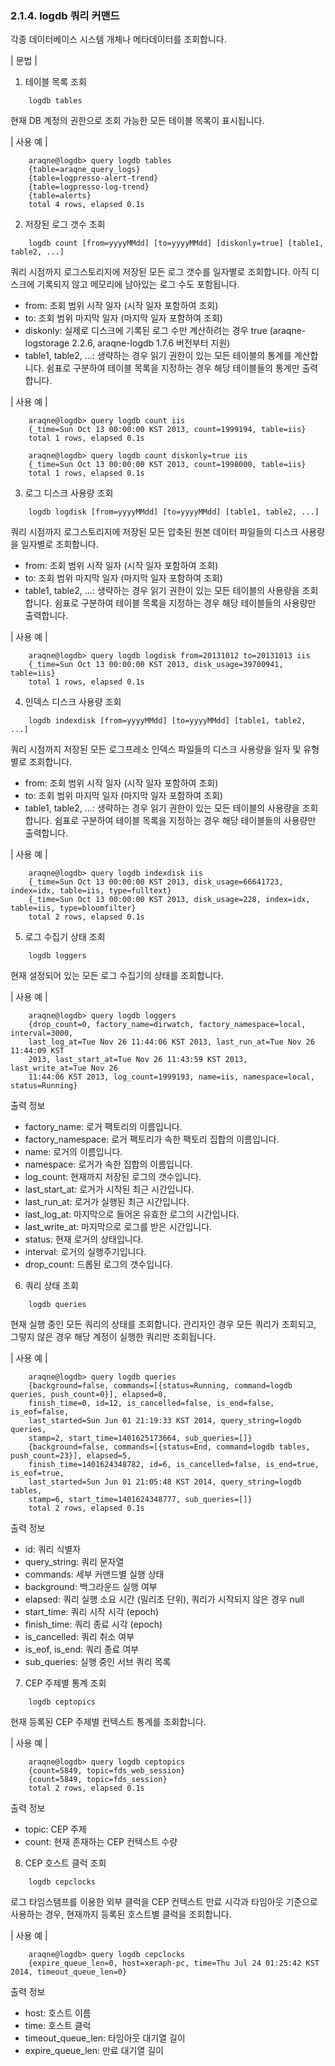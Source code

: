 ### 2.1.4. logdb 쿼리 커맨드


각종 데이터베이스 시스템 개체나 메타데이터를 조회합니다.

\| 문법 \|

1) 테이블 목록 조회

~~~
	logdb tables
~~~

현재 DB 계정의 권한으로 조회 가능한 모든 테이블 목록이 표시됩니다.

\| 사용 예 \|

~~~
    araqne@logdb> query logdb tables
    {table=araqne_query_logs}
    {table=logpresso-alert-trend}
    {table=logpresso-log-trend}
    {table=alerts}
    total 4 rows, elapsed 0.1s
~~~

2) 저장된 로그 갯수 조회

~~~
	logdb count [from=yyyyMMdd] [to=yyyyMMdd] [diskonly=true] [table1, table2, ...]
~~~

쿼리 시점까지 로그스토리지에 저장된 모든 로그 갯수를 일자별로 조회합니다. 아직 디스크에 기록되지 않고 메모리에 남아있는 로그 수도 포함됩니다.

 * from: 조회 범위 시작 일자 (시작 일자 포함하여 조회)
 * to: 조회 범위 마지막 일자 (마지막 일자 포함하여 조회)
 * diskonly: 실제로 디스크에 기록된 로그 수만 계산하려는 경우 true (araqne-logstorage 2.2.6, araqne-logdb 1.7.6 버전부터 지원)
 * table1, table2, …: 생략하는 경우 읽기 권한이 있는 모든 테이블의 통계를 계산합니다. 쉼표로 구분하여 테이블 목록을 지정하는 경우 해당 테이블들의 통계만 출력합니다.

\| 사용 예 \|

~~~
    araqne@logdb> query logdb count iis
    {_time=Sun Oct 13 00:00:00 KST 2013, count=1999194, table=iis}
    total 1 rows, elapsed 0.1s

    araqne@logdb> query logdb count diskonly=true iis
    {_time=Sun Oct 13 00:00:00 KST 2013, count=1998000, table=iis}
    total 1 rows, elapsed 0.1s
~~~

3) 로그 디스크 사용량 조회

~~~
	logdb logdisk [from=yyyyMMdd] [to=yyyyMMdd] [table1, table2, ...]
~~~

쿼리 시점까지 로그스토리지에 저장된 모든 압축된 원본 데이터 파일들의 디스크 사용량을 일자별로 조회합니다.

 * from: 조회 범위 시작 일자 (시작 일자 포함하여 조회)
 * to: 조회 범위 마지막 일자 (마지막 일자 포함하여 조회)
 * table1, table2, …: 생략하는 경우 읽기 권한이 있는 모든 테이블의 사용량을 조회합니다. 쉼표로 구분하여 테이블 목록을 지정하는 경우 해당 테이블들의 사용량만 출력합니다.

\| 사용 예 \|

~~~
    araqne@logdb> query logdb logdisk from=20131012 to=20131013 iis
    {_time=Sun Oct 13 00:00:00 KST 2013, disk_usage=39700941, table=iis}
    total 1 rows, elapsed 0.1s
~~~

4) 인덱스 디스크 사용량 조회

~~~
	logdb indexdisk [from=yyyyMMdd] [to=yyyyMMdd] [table1, table2, ...]
~~~

쿼리 시점까지 저장된 모든 로그프레소 인덱스 파일들의 디스크 사용량을 일자 및 유형별로 조회합니다.

 * from: 조회 범위 시작 일자 (시작 일자 포함하여 조회)
 * to: 조회 범위 마지막 일자 (마지막 일자 포함하여 조회)
 * table1, table2, …: 생략하는 경우 읽기 권한이 있는 모든 테이블의 사용량을 조회합니다. 쉼표로 구분하여 테이블 목록을 지정하는 경우 해당 테이블들의 사용량만 출력합니다.

\| 사용 예 \|

~~~
    araqne@logdb> query logdb indexdisk iis
    {_time=Sun Oct 13 00:00:00 KST 2013, disk_usage=66641723, index=idx, table=iis, type=fulltext}
    {_time=Sun Oct 13 00:00:00 KST 2013, disk_usage=228, index=idx, table=iis, type=bloomfilter}
    total 2 rows, elapsed 0.1s
~~~

5) 로그 수집기 상태 조회

~~~
	logdb loggers
~~~

현재 설정되어 있는 모든 로그 수집기의 상태를 조회합니다.

\| 사용 예 \|

~~~
	araqne@logdb> query logdb loggers
    {drop_count=0, factory_name=dirwatch, factory_namespace=local, interval=3000, 
    last_log_at=Tue Nov 26 11:44:06 KST 2013, last_run_at=Tue Nov 26 11:44:09 KST 
    2013, last_start_at=Tue Nov 26 11:43:59 KST 2013, last_write_at=Tue Nov 26 
    11:44:06 KST 2013, log_count=1999193, name=iis, namespace=local, status=Running}
~~~

출력 정보

 * factory\_name: 로거 팩토리의 이름입니다.
 * factory\_namespace: 로거 팩토리가 속한 팩토리 집합의 이름입니다.
 * name: 로거의 이름입니다.
 * namespace: 로거가 속한 집합의 이름입니다.
 * log\_count: 현재까지 저장된 로그의 갯수입니다.
 * last\_start\_at: 로거가 시작된 최근 시간입니다.
 * last\_run\_at: 로거가 실행된 최근 시간입니다.
 * last\_log\_at: 마지막으로 들어온 유효한 로그의 시간입니다.
 * last\_write\_at: 마지막으로 로그를 받은 시간입니다.
 * status: 현재 로거의 상태입니다.
 * interval: 로거의 실행주기입니다.
 * drop\_count: 드롭된 로그의 갯수입니다.

 
6) 쿼리 상태 조회

~~~
	logdb queries
~~~

현재 실행 중인 모든 쿼리의 상태를 조회합니다. 관리자인 경우 모든 쿼리가 조회되고, 그렇지 않은 경우 해당 계정이 실행한 쿼리만 조회됩니다.

\| 사용 예 \|

~~~
	araqne@logdb> query logdb queries
	{background=false, commands=[{status=Running, command=logdb queries, push_count=0}], elapsed=0, 
	finish_time=0, id=12, is_cancelled=false, is_end=false, is_eof=false, 
	last_started=Sun Jun 01 21:19:33 KST 2014, query_string=logdb queries, 
	stamp=2, start_time=1401625173664, sub_queries=[]}
	{background=false, commands=[{status=End, command=logdb tables, push_count=23}], elapsed=5, 
	finish_time=1401624348782, id=6, is_cancelled=false, is_end=true, is_eof=true, 
	last_started=Sun Jun 01 21:05:48 KST 2014, query_string=logdb tables, 
	stamp=6, start_time=1401624348777, sub_queries=[]}
	total 2 rows, elapsed 0.1s
~~~

출력 정보

 * id: 쿼리 식별자
 * query\_string: 쿼리 문자열
 * commands: 세부 커맨드별 실행 상태
 * background: 백그라운드 실행 여부
 * elapsed: 쿼리 실행 소요 시간 (밀리초 단위), 쿼리가 시작되지 않은 경우 null
 * start\_time: 쿼리 시작 시각 (epoch)
 * finish\_time: 쿼리 종료 시각 (epoch)
 * is_cancelled: 쿼리 취소 여부
 * is_eof, is_end: 쿼리 종료 여부
 * sub\_queries: 실행 중인 서브 쿼리 목록

7) CEP 주제별 통계 조회 

~~~
	logdb ceptopics
~~~

현재 등록된 CEP 주제별 컨텍스트 통계를 조회합니다.

\| 사용 예 \|

~~~
	araqne@logdb> query logdb ceptopics
	{count=5849, topic=fds_web_session}
	{count=5849, topic=fds_session}
	total 2 rows, elapsed 0.1s
~~~

출력 정보

 * topic: CEP 주제
 * count: 현재 존재하는 CEP 컨텍스트 수량

8) CEP 호스트 클럭 조회 

~~~
	logdb cepclocks
~~~

로그 타임스탬프를 이용한 외부 클럭을 CEP 컨텍스트 만료 시각과 타임아웃 기준으로 사용하는 경우, 현재까지 등록된 호스트별 클럭을 조회합니다.

\| 사용 예 \|

~~~
	araqne@logdb> query logdb cepclocks
	{expire_queue_len=0, host=xeraph-pc, time=Thu Jul 24 01:25:42 KST 2014, timeout_queue_len=0}
~~~

출력 정보

 * host: 호스트 이름
 * time: 호스트 클럭
 * timeout_queue_len: 타임아웃 대기열 길이
 * expire_queue_len: 만료 대기열 길이
